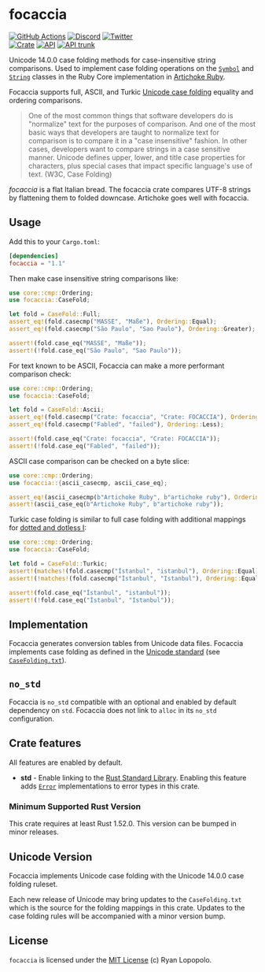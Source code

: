# focaccia

[![GitHub Actions](https://github.com/artichoke/focaccia/workflows/CI/badge.svg)](https://github.com/artichoke/focaccia/actions)
[![Discord](https://img.shields.io/discord/607683947496734760)](https://discord.gg/QCe2tp2)
[![Twitter](https://img.shields.io/twitter/follow/artichokeruby?label=Follow&style=social)](https://twitter.com/artichokeruby)
<br>
[![Crate](https://img.shields.io/crates/v/focaccia.svg)](https://crates.io/crates/focaccia)
[![API](https://docs.rs/focaccia/badge.svg)](https://docs.rs/focaccia)
[![API trunk](https://img.shields.io/badge/docs-trunk-blue.svg)](https://artichoke.github.io/focaccia/focaccia/)

Unicode 14.0.0 case folding methods for case-insensitive string comparisons.
Used to implement case folding operations on the [`Symbol`] and [`String`]
classes in the Ruby Core implementation in [Artichoke Ruby][artichoke].

[`symbol`]: https://ruby-doc.org/core-2.6.3/Symbol.html
[`string`]: https://ruby-doc.org/core-2.6.3/String.html
[artichoke]: https://github.com/artichoke/artichoke

Focaccia supports full, ASCII, and Turkic [Unicode case folding] equality and
ordering comparisons.

[unicode case folding]: https://www.w3.org/International/wiki/Case_folding

> One of the most common things that software developers do is "normalize" text
> for the purposes of comparison. And one of the most basic ways that developers
> are taught to normalize text for comparison is to compare it in a "case
> insensitive" fashion. In other cases, developers want to compare strings in a
> case sensitive manner. Unicode defines upper, lower, and title case properties
> for characters, plus special cases that impact specific language's use of
> text. (W3C, Case Folding)

_focaccia_ is a flat Italian bread. The focaccia crate compares UTF-8 strings by
flattening them to folded downcase. Artichoke goes well with focaccia.

## Usage

Add this to your `Cargo.toml`:

```toml
[dependencies]
focaccia = "1.1"
```

Then make case insensitive string comparisons like:

```rust
use core::cmp::Ordering;
use focaccia::CaseFold;

let fold = CaseFold::Full;
assert_eq!(fold.casecmp("MASSE", "Maße"), Ordering::Equal);
assert_eq!(fold.casecmp("São Paulo", "Sao Paulo"), Ordering::Greater);

assert!(fold.case_eq("MASSE", "Maße"));
assert!(!fold.case_eq("São Paulo", "Sao Paulo"));
```

For text known to be ASCII, Focaccia can make a more performant comparison
check:

```rust
use core::cmp::Ordering;
use focaccia::CaseFold;

let fold = CaseFold::Ascii;
assert_eq!(fold.casecmp("Crate: focaccia", "Crate: FOCACCIA"), Ordering::Equal);
assert_eq!(fold.casecmp("Fabled", "failed"), Ordering::Less);

assert!(fold.case_eq("Crate: focaccia", "Crate: FOCACCIA"));
assert!(!fold.case_eq("Fabled", "failed"));
```

ASCII case comparison can be checked on a byte slice:

```rust
use core::cmp::Ordering;
use focaccia::{ascii_casecmp, ascii_case_eq};

assert_eq!(ascii_casecmp(b"Artichoke Ruby", b"artichoke ruby"), Ordering::Equal);
assert!(ascii_case_eq(b"Artichoke Ruby", b"artichoke ruby"));
```

Turkic case folding is similar to full case folding with additional mappings for
[dotted and dotless I]:

[dotted and dotless i]: https://en.wikipedia.org/wiki/Dotted_and_dotless_I

```rust
use core::cmp::Ordering;
use focaccia::CaseFold;

let fold = CaseFold::Turkic;
assert!(matches!(fold.casecmp("İstanbul", "istanbul"), Ordering::Equal));
assert!(!matches!(fold.casecmp("İstanbul", "Istanbul"), Ordering::Equal));

assert!(fold.case_eq("İstanbul", "istanbul"));
assert!(!fold.case_eq("İstanbul", "Istanbul"));
```

## Implementation

Focaccia generates conversion tables from Unicode data files. Focaccia
implements case folding as defined in the [Unicode standard][casemap] (see
[`CaseFolding.txt`]).

[casemap]: https://unicode.org/faq/casemap_charprop.html#casemap
[`casefolding.txt`]: CaseFolding.txt

## `no_std`

Focaccia is `no_std` compatible with an optional and enabled by default
dependency on `std`. Focaccia does not link to `alloc` in its `no_std`
configuration.

## Crate features

All features are enabled by default.

- **std** - Enable linking to the [Rust Standard Library]. Enabling this feature
  adds [`Error`] implementations to error types in this crate.

[rust standard library]: https://doc.rust-lang.org/stable/std/index.html
[`error`]: https://doc.rust-lang.org/stable/std/error/trait.Error.html

### Minimum Supported Rust Version

This crate requires at least Rust 1.52.0. This version can be bumped in minor
releases.

## Unicode Version

Focaccia implements Unicode case folding with the Unicode 14.0.0 case folding
ruleset.

Each new release of Unicode may bring updates to the `CaseFolding.txt` which is
the source for the folding mappings in this crate. Updates to the case folding
rules will be accompanied with a minor version bump.

## License

`focaccia` is licensed under the [MIT License](LICENSE) (c) Ryan Lopopolo.
